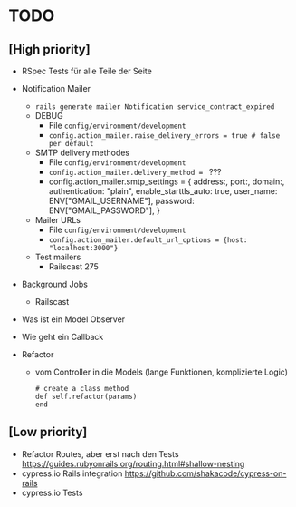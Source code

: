 # TODO
## [High priority]
* RSpec Tests für alle Teile der Seite
* Notification Mailer
  * `rails generate mailer Notification service_contract_expired`
  * DEBUG
    * File `config/environment/development`
    * `config.action_mailer.raise_delivery_errors = true # false per default`
  * SMTP delivery methodes
    * File `config/environment/development`
    * `config.action_mailer.delivery_method = ` ???
    * config.action_mailer.smtp_settings = {
        address:,
        port:,
        domain:,
        authentication: "plain",
        enable_starttls_auto: true,
        user_name: ENV["GMAIL_USERNAME"],
        password: ENV["GMAIL_PASSWORD"],
    }
  * Mailer URLs
    * File `config/environment/development`
    * `config.action_mailer.default_url_options = {host: "localhost:3000"}`
  * Test mailers
    * Railscast 275
* Background Jobs
  * Railscast

* Was ist ein Model Observer
* Wie geht ein Callback
* Refactor
  * vom Controller in die Models (lange Funktionen, komplizierte Logic)
    ```
    # create a class method
    def self.refactor(params)
    end
    ```

## [Low priority]
* Refactor Routes, aber erst nach den Tests https://guides.rubyonrails.org/routing.html#shallow-nesting
* cypress.io Rails integration https://github.com/shakacode/cypress-on-rails
* cypress.io Tests

